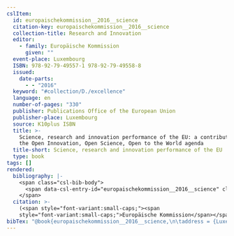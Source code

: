 ```yaml
---
cslItem:
  id: europaischekommission__2016__science
  citation-key: europaischekommission__2016__science
  collection-title: Research and Innovation
  editor:
    - family: Europäische Kommission
      given: ""
  event-place: Luxembourg
  ISBN: 978-92-79-49557-1 978-92-79-49558-8
  issued:
    date-parts:
      - - "2016"
  keyword: "#collection/D./excellence"
  language: en
  number-of-pages: "330"
  publisher: Publications Office of the European Union
  publisher-place: Luxembourg
  source: K10plus ISBN
  title: >-
    Science, research and innovation performance of the EU: a contribution to
    the Open Innovation, Open Science, Open to the World agenda
  title-short: Science, research and innovation performance of the EU
  type: book
tags: []
rendered:
  bibliography: |-
    <span class="csl-bib-body">
      <span data-csl-entry-id="europaischekommission__2016__science" class="csl-entry">Europäische Kommission (Hrsg.). <span class='date-bib'>(2016)</span>. <span class='title'><i><b><span style="font-style:normal;">Science, research and innovation performance of the EU: a contribution to the Open Innovation, Open Science, Open to the World agenda</span></b></i></span>. Publications Office of the European Union.</span>
    </span>
  citation: >-
    (<span style="font-variant:small-caps;"><span
    style="font-variant:small-caps;">Europäische Kommission</span></span>, 2016)
bibTex: "@book{europaischekommission__2016__science,\n\taddress = {Luxembourg},\n\tseries = {Research and {Innovation}},\n\teditor = {{Europäische Kommission}},\n\tyear = {2016},\n\tpublisher = {Publications Office of the European Union},\n\ttitle = {Science, research and innovation performance of the {EU}: a contribution to the {Open} {Innovation}, {Open} {Science}, {Open} to the {World} agenda},\n}\n\n"
---
```

